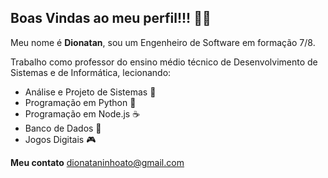 ## Boas Vindas ao meu perfil!!! 🧑‍🚀

Meu nome é **Dionatan**, sou um Engenheiro de Software em formação 7/8.

Trabalho como professor do ensino médio técnico de Desenvolvimento de Sistemas e de Informática, lecionando:
- Análise e Projeto de Sistemas 📝
- Programação em Python 🐍
- Programação em Node.js ☕
- Banco de Dados 🎲
- Jogos Digitais 🎮

**Meu contato**
dionataninhoato@gmail.com
